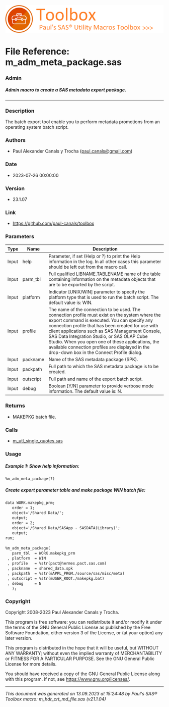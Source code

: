 ![../../misc/images/doc_banner.png](../../misc/images/doc_banner.png)
# 
# File Reference: m_adm_meta_package.sas

### Admin

##### Admin macro to create a SAS metadata export package.

***

### Description
The batch export tool enable you to perform metadata promotions from an operating system batch script.

### Authors
* Paul Alexander Canals y Trocha (paul.canals@gmail.com)

### Date
* 2023-07-26 00:00:00

### Version
* 23.1.07

### Link
* https://github.com/paul-canals/toolbox

### Parameters
| Type | Name | Description |
| ---- | ---- | ----------- |
| Input | help | Parameter, if set (Help or ?) to print the Help information in the log. In all other cases this parameter should be left out from the macro call. |
| Input | parm_tbl | Full qualified LIBNAME.TABLENAME name of the table containing information on the metadata objects that are to be exported by the script. |
| Input | platform | Indicator [UNIX/WIN] parameter to specify the platform type that is used to run the batch script. The default value is: WIN. |
| Input | profile | The name of the connection to be used. The connection profile must exist on the system where the export command is executed. You can specify any connection profile that has been created for use with client applications such as SAS Management Console, SAS Data Integration Studio, or SAS OLAP Cube Studio. When you open one of these applications, the available connection profiles are displayed in the drop-down box in the Connect Profile dialog. |
| Input | packname | Name of the SAS metadata package (SPK). |
| Input | packpath | Full path to which the SAS metadata package is to be created. |
| Input | outscript | Full path and name of the export batch script. |
| Input | debug | Boolean [Y/N] parameter to provide verbose mode information. The default value is: N. |

### Returns
* MAKEPKG batch file.

### Calls
* [m_utl_single_quotes.sas](m_utl_single_quotes.md)

### Usage

##### Example 1: Show help information:
```sas
%m_adm_meta_package(?)
```

##### Create export parameter table and make package WIN batch file:
```sas
data WORK.makepkg_prm;
   order = 1;
   object='/Shared Data/';
   output;
   order = 2;
   object='/Shared Data/SASApp - SASDATA(Library)';
   output;
run;

%m_adm_meta_package(
   parm_tbl  = WORK.makepkg_prm
 , platform  = WIN
 , profile   = %str(pact@hermes.pact.sas.com)
 , packname  = shared_data.spk
 , packpath  = %str(&APPL_PRGM./source/sas/misc/meta)
 , outscript = %str(&USER_ROOT./makepkg.bat)
 , debug     = N
   );
```

### Copyright
Copyright 2008-2023 Paul Alexander Canals y Trocha. 
 
This program is free software: you can redistribute it and/or modify 
it under the terms of the GNU General Public License as published by 
the Free Software Foundation, either version 3 of the License, or 
(at your option) any later version. 
 
This program is distributed in the hope that it will be useful, 
but WITHOUT ANY WARRANTY; without even the implied warranty of 
MERCHANTABILITY or FITNESS FOR A PARTICULAR PURPOSE. See the 
GNU General Public License for more details. 
 
You should have received a copy of the GNU General Public License 
along with this program. If not, see <https://www.gnu.org/licenses/>. 


***
*This document was generated on 13.09.2023 at 15:24:48  by Paul's SAS&reg; Toolbox macro: m_hdr_crt_md_file.sas (v21.1.04)*
